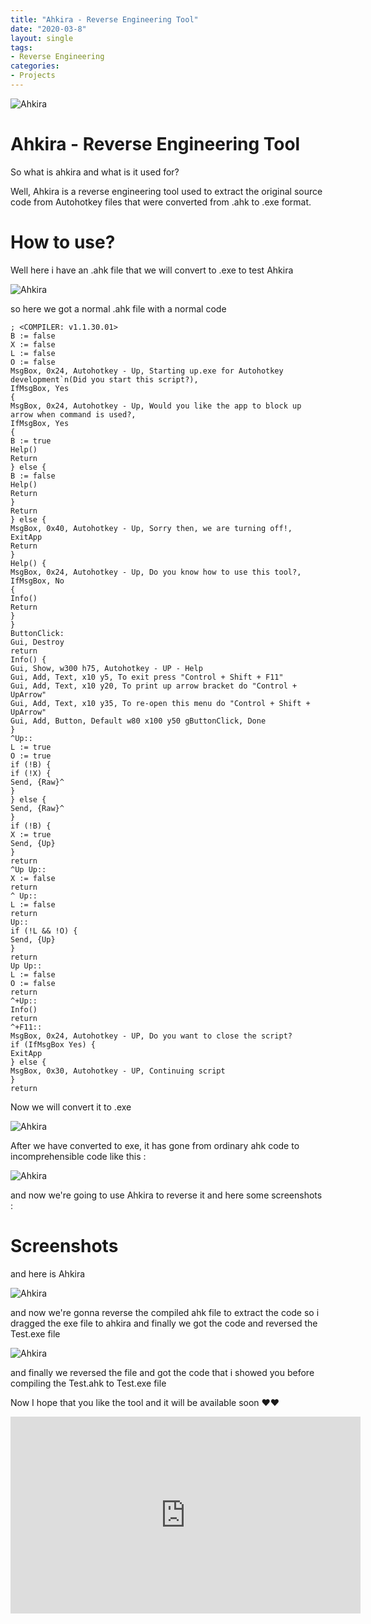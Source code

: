 ```yaml
---
title: "Ahkira - Reverse Engineering Tool"
date: "2020-03-8"
layout: single
tags:
- Reverse Engineering
categories:
- Projects
---
```


![Ahkira](https://d.top4top.io/p_15282i9pl1.jpg)

# Ahkira - Reverse Engineering Tool

So what is ahkira and what is it used for?

Well, Ahkira is a reverse engineering tool used to extract the original source code from Autohotkey files that were converted from .ahk to .exe format.

 
 # How to use?


Well here i have an .ahk file that we will convert to .exe to test Ahkira

![Ahkira](https://k.top4top.io/p_1528vl26l1.png)

so here we got a normal .ahk file with a normal code 

```ahk
; <COMPILER: v1.1.30.01>
B := false
X := false
L := false
O := false
MsgBox, 0x24, Autohotkey - Up, Starting up.exe for Autohotkey development`n(Did you start this script?),
IfMsgBox, Yes
{
MsgBox, 0x24, Autohotkey - Up, Would you like the app to block up arrow when command is used?,
IfMsgBox, Yes
{
B := true
Help()
Return
} else {
B := false
Help()
Return
}
Return
} else {
MsgBox, 0x40, Autohotkey - Up, Sorry then, we are turning off!,
ExitApp
Return
}
Help() {
MsgBox, 0x24, Autohotkey - Up, Do you know how to use this tool?,
IfMsgBox, No
{
Info()
Return
}
}
ButtonClick:
Gui, Destroy
return
Info() {
Gui, Show, w300 h75, Autohotkey - UP - Help
Gui, Add, Text, x10 y5, To exit press "Control + Shift + F11"
Gui, Add, Text, x10 y20, To print up arrow bracket do "Control + UpArrow"
Gui, Add, Text, x10 y35, To re-open this menu do "Control + Shift + UpArrow"
Gui, Add, Button, Default w80 x100 y50 gButtonClick, Done
}
^Up::
L := true
O := true
if (!B) {
if (!X) {
Send, {Raw}^
}
} else {
Send, {Raw}^
}
if (!B) {
X := true
Send, {Up}
}
return
^Up Up::
X := false
return
^ Up::
L := false
return
Up::
if (!L && !O) {
Send, {Up}
}
return
Up Up::
L := false
O := false
return
^+Up::
Info()
return
^+F11::
MsgBox, 0x24, Autohotkey - UP, Do you want to close the script?
if (IfMsgBox Yes) {
ExitApp
} else {
MsgBox, 0x30, Autohotkey - UP, Continuing script
}
return
```
Now we will convert it to .exe

![Ahkira](https://a.top4top.io/p_1528lavdm1.png)

After we have converted to exe, it has gone from ordinary ahk code to incomprehensible code like this :

![Ahkira](https://c.top4top.io/p_1528vo1791.png)

and now we're going to use Ahkira to reverse it
and here some screenshots :


 # Screenshots
 
 
 and here is Ahkira 
 
 ![Ahkira](https://g.top4top.io/p_1528qh4a41.png)

and now we're gonna reverse the compiled ahk file to extract the code 
so i dragged the exe file to ahkira and finally we got the code and reversed the Test.exe file

![Ahkira](https://l.top4top.io/p_1528irn011.png)

and finally we reversed the file and got the code that i showed you before compiling the Test.ahk to Test.exe file
 
Now I hope that you like the tool and it will be available soon ❤️❤️

<iframe width="560" height="315" src="https://www.youtube.com/embed/qiThs3igW-c" frameborder="0" allow="accelerometer; autoplay; encrypted-media; gyroscope; picture-in-picture" allowfullscreen></iframe>





